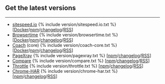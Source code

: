 ## Get the latest versions
* * *

 * [sitespeed.io](/documentation/sitespeed.io/) {% include version/sitespeed.io.txt %} [[Docker](https://hub.docker.com/r/sitespeedio/sitespeed.io/)/[npm](https://www.npmjs.com/package/sitespeed.io)/[changelog](https://github.com/sitespeedio/sitespeed.io/blob/main/CHANGELOG.md)/[RSS](https://github.com/sitespeedio/sitespeed.io/releases.atom)]
 * [Browsertime](/documentation/browsertime/) {% include version/browsertime.txt %} [[Docker](https://hub.docker.com/r/sitespeedio/browsertime/)/[npm](https://www.npmjs.com/package/browsertime)/[changelog](https://github.com/sitespeedio/browsertime/blob/main/CHANGELOG.md)/[RSS](https://github.com/sitespeedio/browsertime/releases.atom)]
 * [Coach](/documentation/coach/) (core) {% include version/coach-core.txt %} [[Docker](https://hub.docker.com/r/sitespeedio/coach/)/[npm](https://www.npmjs.com/package/webcoach)/[changelog](https://github.com/sitespeedio/coach-core/blob/main/CHANGELOG.md)/[RSS](https://github.com/sitespeedio/coach-core/releases.atom)]
 * [PageXray](/documentation/pagexray/) {% include version/pagexray.txt %} [[npm](https://www.npmjs.com/package/pagexray)/[changelog](https://github.com/sitespeedio/pagexray/blob/main/CHANGELOG.md)/[RSS](https://github.com/sitespeedio/pagexray/releases.atom)]
 * [Compare](https://compare.sitespeed.io/) {% include version/compare.txt %} [[npm](https://www.npmjs.com/package/@sitespeed.io/compare)/[changelog](https://github.com/sitespeedio/compare/blob/main/CHANGELOG.md)/[RSS](https://github.com/sitespeedio/compare/releases.atom)]
 * [Throttle](/documentation/throttle/) {% include version/throttle.txt %} [[npm](https://www.npmjs.com/package/@sitespeed.io/throttle)/[changelog](https://github.com/sitespeedio/throttle/blob/main/CHANGELOG.md)/[RSS](https://github.com/sitespeedio/throttle/releases.atom)]
 * [Chrome-HAR](/documentation/chrome-har/) {% include version/chrome-har.txt %} [[npm](https://www.npmjs.com/package/chrome-har)/[changelog](https://github.com/sitespeedio/chrome-har/blob/main/CHANGELOG.md)/[RSS](https://github.com/sitespeedio/chrome-har/releases.atom)]
